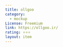 ```yaml
---
title: ollgoo
category:
  - mockup
License: Freemium
link: https://ollgoo.ir/
rating: ⭐⭐⭐
layout: item
---
```


